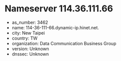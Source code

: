 # Nameserver 114.36.111.66

* as_number: 3462
* name: 114-36-111-66.dynamic-ip.hinet.net.
* city: New Taipei
* country: TW
* organization: Data Communication Business Group
* version: Unknown
* dnssec: Unknown
